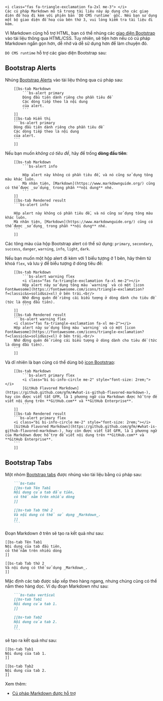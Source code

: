 ```bs-alert warning flex
<i class="fas fa-triangle-exclamation fa-2xl me-3"> </i>
Các cú pháp Markdown mô tả trong tài liệu này áp dụng cho các giao diện đồ hoạ đi kèm với phiên bản `DO CMS runtime` gốc. Nếu bạn sử dụng một bộ giao diện đồ hoạ của bên thứ 3, vui lòng kiểm tra tài liệu đi kèm.
```

Vì Markdown cũng hỗ trợ HTML, bạn có thể nhúng các [giao diện Bootstrap](https://getbootstrap.com/docs/5.0/components/) vào tài liệu thông qua HTML/CSS. Tuy nhiên, sẽ tiện hơn nếu có cú pháp Markdown ngắn gọn hơn, dễ nhớ và dễ sử dụng hơn để làm chuyện đó.

`DO CMS runtime` hỗ trợ các giao diện Bootstrap sau:

## Bootstrap Alerts

Nhúng [Bootstrap Alerts](https://getbootstrap.com/docs/5.0/components/alerts/) vào tài liệu thông qua cú pháp sau:
```bs-tabs
    [[bs-tab Markdown
        ```bs-alert primary
        Dòng đầu tiên dành riêng cho phần tiêu đề
        Các dòng tiếp theo là nội dung
        của alert.
        ```
    ]]
    [[bs-tab Hiển thị
    ```bs-alert primary
    Dòng đầu tiên dành riêng cho phần tiêu đề
    Các dòng tiếp theo là nội dung
    của alert.
    ```
    ]]
```

Nếu bạn muốn _không có tiêu đề_, hãy để trống **dòng đầu tiên**:
```bs-tabs
    [[bs-tab Markdown
        ```bs-alert info

        Hộp alert này không có phần tiêu đề, và nó cũng sử dụng tông màu khác luôn.
        Mà nhân tiện, [Markdown](https://www.markdownguide.org/) cũng có thể được _sử dụng_ trong phần **nội dung** nhé.
        ```
    ]]
    [[bs-tab Rendered result
    ```bs-alert info

    Hộp alert này không có phần tiêu đề, và nó cũng sử dụng tông màu khác luôn.
    Mà nhân tiện, [Markdown](https://www.markdownguide.org/) cũng có thể được _sử dụng_ trong phần **nội dung** nhé.
    ```
    ]]
```

Các tông màu của hộp Bootstrap alert có thể sử dụng: `primary`, `secondary`, `success`, `danger`, `warning`, `info`, `light`, `dark`.

Nếu bạn muốn một hộp alert đi kèm với 1 biểu tượng ở 1 bên, hãy thêm từ khoá `flex`, và lưu ý để biểu tượng ở dòng tiêu đề:
```bs-tabs
    [[bs-tab Markdown
        ```bs-alert warning flex
        <i class="fas fa-triangle-exclamation fa-xl me-2"></i>
        Hộp alert này sử dụng tông màu `warning` và có một [icon FontAwesome](https://fontawesome.com/icons/triangle-exclamation?f=classic&s=solid&sz=xl) ở bên trái.<br/>
        Nhớ đừng quên để riêng cái biểu tượng ở dòng dành cho tiêu đề (tức là dòng đầu tiên).
        ```
    ]]
    [[bs-tab Rendered result
    ```bs-alert warning flex
    <i class="fas fa-triangle-exclamation fa-xl me-2"></i>
    Hộp alert này sử dụng tông màu `warning` và có một [icon FontAwesome](https://fontawesome.com/icons/triangle-exclamation?f=classic&s=solid&sz=xl) ở bên trái.<br/>
    Nhớ đừng quên để riêng cái biểu tượng ở dòng dành cho tiêu đề (tức là dòng đầu tiên).
    ```
    ]]
```

Và dĩ nhiên là bạn cũng có thể dùng bộ [icon Bootstrap](https://icons.getbootstrap.com/):
```bs-tabs
    [[bs-tab Markdown
        ```bs-alert primary flex
        <i class="bi bi-info-circle me-2" style="font-size: 2rem;"></i>
        [GitHub Flavored Markdown](https://github.github.com/gfm/#what-is-github-flavored-markdown-), hay còn được viết tắt GFM, là 1 phương ngữ của Markdown được hỗ trợ để viết nội dung trên **GitHub.com** và **GitHub Enterprise**.
        ```
    ]]
    [[bs-tab Rendered result
    ```bs-alert primary flex
    <i class="bi bi-info-circle me-2" style="font-size: 2rem;"></i>
    [GitHub Flavored Markdown](https://github.github.com/gfm/#what-is-github-flavored-markdown-), hay còn được viết tắt GFM, là 1 phương ngữ của Markdown được hỗ trợ để viết nội dung trên **GitHub.com** và **GitHub Enterprise**.
    ```
    ]]
```

## Bootstrap Tabs

Một nhóm [Bootstrap tabs](https://getbootstrap.com/docs/5.0/components/navs-tabs/) được nhúng vào tài liệu bằng cú pháp sau:

```markdown
    ```bs-tabs
    [[bs-tab Tên Tab1
    Nội dung của tab đầu tiên,
    có thể nằm trên nhiều dòng
    ]]

    [[bs-tab Tab thứ 2
    Và nội dung có thể sử dụng _Markdown_.
    ]]
    ```
```
Đoạn Markdown ở trên sẽ tạo ra kết quả như sau:
```bs-tabs
[[bs-tab Tên Tab1
Nội dung của tab đầu tiên,
có thể nằm trên nhiều dòng
]]

[[bs-tab Tab thứ 2
Và nội dung có thể sử dụng _Markdown_.
]]
```

Mặc định các tab được sắp xếp theo hàng ngang, nhưng chúng cũng có thể nằm theo hàng dọc. Ví dụ đoạn Markdown như sau:
```markdown
    ```bs-tabs vertical
    [[bs-tab Tab1
    Nội dung của tab 1.
    ]]

    [[bs-tab Tab2
    Nội dung của tab 2.
    ]]
    ```
```
sẽ tạo ra kết quả như sau:
```bs-tabs vertical
[[bs-tab Tab1
Nội dung của tab 1.
]]

[[bs-tab Tab2
Nội dung của tab 2.
]]
```

Xem thêm:
- [Cú pháp Markdown được hỗ trợ](../markdown/)
